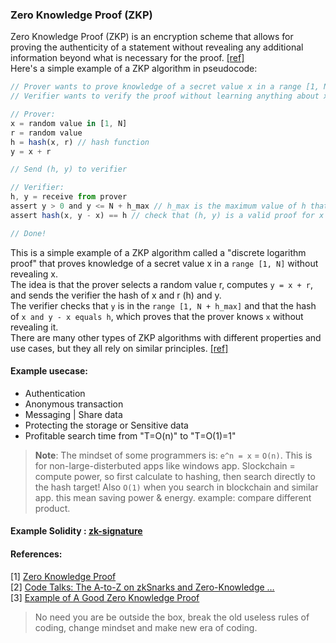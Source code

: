 ### Zero Knowledge Proof (ZKP)
Zero Knowledge Proof (ZKP) is an encryption scheme that allows for proving the authenticity of a statement without revealing any additional information beyond what is necessary for the proof. [ [ref] ](https://github.com/mosi-arch/documents/blob/main/zk-proof-01.md#references)\
Here's a simple example of a ZKP algorithm in pseudocode:

```js
// Prover wants to prove knowledge of a secret value x in a range [1, N]
// Verifier wants to verify the proof without learning anything about x

// Prover:
x = random value in [1, N]
r = random value
h = hash(x, r) // hash function
y = x + r

// Send (h, y) to verifier

// Verifier:
h, y = receive from prover
assert y > 0 and y <= N + h_max // h_max is the maximum value of h that is allowed
assert hash(x, y - x) == h // check that (h, y) is a valid proof for x

// Done!
```

This is a simple example of a ZKP algorithm called a "discrete logarithm proof" that proves knowledge of a secret value x in a `range [1, N]` without revealing x.\
The idea is that the prover selects a random value r, computes `y = x + r`, and sends the verifier the hash of x and r (h) and y.\
The verifier checks that `y` is in the `range [1, N + h_max]` and that the hash of `x and y - x equals h`, which proves that the prover knows `x` without revealing it.\
There are many other types of ZKP algorithms with different properties and use cases, but they all rely on similar principles. [ [ref] ](https://github.com/mosi-arch/documents/blob/main/zk-proof-01.md#references)

#### Example usecase:
- Authentication
- Anonymous transaction
- Messaging | Share data
- Protecting the storage or Sensitive data
- Profitable search time from "T=O(n)" to "T=O(1)=1"

> **Note**: The mindset of some programmers is: `e^n = x` = `O(n)`. This is for non-large-disterbuted apps like windows app. Slockchain = compute power, so first calculate to hashing, then search directly to the hash target! Also `O(1)` when you search in blockchain and similar app. this mean saving power & energy. example: compare different product.

#### Example Solidity : [zk-signature](https://github.com/mosi-arch/archive-sol/tree/main/Simulations/ZK-Signature)

#### References:
[1] [Zero Knowledge Proof](https://www.geeksforgeeks.org/zero-knowledge-proof/)\
[2] [Code Talks: The A-to-Z on zkSnarks and Zero-Knowledge …](https://medium.com/@ppio/zksnarks-zero-knowledge-proof-feb76bf49e1a)\
[3] [Example of A Good Zero Knowledge Proof](https://101blockchains.com/zero-knowledge-proof-example/)

> No need you are be outside the box, break the old useless rules of coding, change mindset and make new era of coding.

